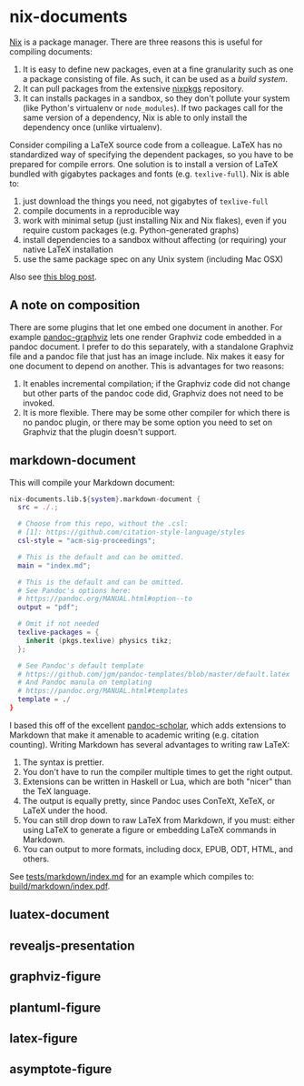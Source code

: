 # nix-documents

[Nix] is a package manager. There are three reasons this is useful for compiling documents:


1. It is easy to define new packages, even at a fine granularity such as one a package consisting of file. As such, it can be used as a _build system_.
2. It can pull packages from the extensive [nixpkgs] repository.
3. It can installs packages in a sandbox, so they don't pollute your system (like Python's virtualenv or `node_modules`). If two packages call for the same version of a dependency, Nix is able to only install the dependency once (unlike virtualenv).

Consider compiling a LaTeX source code from a colleague. LaTeX has no standardized way of specifying the dependent packages, so you have to be prepared for compile errors. One solution is to install a version of LaTeX bundled with gigabytes packages and fonts (e.g. `texlive-full`). Nix is able to:

1. just download the things you need, not gigabytes of `texlive-full`
2. compile documents in a reproducible way
3. work with minimal setup (just installing Nix and Nix flakes), even if you require custom packages (e.g. Python-generated graphs)
4. install dependencies to a sandbox without affecting (or requiring) your native LaTeX installation
5. use the same package spec on any Unix system (including Mac OSX)

Also see [this blog post].

[Nix]: https://builtwithnix.org/
[nixpkgs]: https://search.nixos.org/packages
[this blog post]: https://flyx.org/nix-flakes-latex/

<!-- TODO: Show Nix installation and flake.nix template -->

## A note on composition

There are some plugins that let one embed one document in another. For example [pandoc-graphviz] lets one render Graphviz code embedded in a pandoc document. I prefer to do this separately, with a standalone Graphviz file and a pandoc file that just has an image include. Nix makes it easy for one document to depend on another. This is advantages for two reasons:

1. It enables incremental compilation; if the Graphviz code did not change but other parts of the pandoc code did, Graphviz does not need to be invoked.
2. It is more flexible. There may be some other compiler for which there is no pandoc plugin, or there may be some option you need to set on Graphviz that the plugin doesn't support.

[pandoc-graphviz]: https://github.com/Hakuyume/pandoc-filter-graphviz

<!-- TODO: Show flake.nix composition -->

## markdown-document

This will compile your Markdown document:

```nix
nix-documents.lib.${system}.markdown-document {
  src = ./.;

  # Choose from this repo, without the .csl:
  # [1]: https://github.com/citation-style-language/styles
  csl-style = "acm-sig-proceedings";

  # This is the default and can be omitted.
  main = "index.md";

  # This is the default and can be omitted.
  # See Pandoc's options here:
  # https://pandoc.org/MANUAL.html#option--to
  output = "pdf";

  # Omit if not needed
  texlive-packages = {
    inherit (pkgs.texlive) physics tikz;
  };

  # See Pandoc's default template
  # https://github.com/jgm/pandoc-templates/blob/master/default.latex
  # And Pandoc manula on templating
  # https://pandoc.org/MANUAL.html#templates
  template = ./
}
```

I based this off of the excellent [pandoc-scholar], which adds extensions to Markdown that make it amenable to academic writing (e.g. citation counting). Writing Markdown has several advantages to writing raw LaTeX:

1. The syntax is prettier.
2. You don't have to run the compiler multiple times to get the right output.
3. Extensions can be written in Haskell or Lua, which are both "nicer" than the TeX language.
4. The output is equally pretty, since Pandoc uses ConTeXt, XeTeX, or LaTeX under the hood.
5. You can still drop down to raw LaTeX from Markdown, if you must: either using LaTeX to generate a figure or embedding LaTeX commands in Markdown.
6. You can output to more formats, including docx, EPUB, ODT, HTML, and others.

See [tests/markdown/index.md](tests/markdown/index.md) for an example which compiles to: [build/markdown/index.pdf](build/markdown/index.pdf).

[pandoc-scholar]: https://github.com/pandoc-scholar/pandoc-scholar

## luatex-document

## revealjs-presentation

## graphviz-figure

## plantuml-figure

## latex-figure

## asymptote-figure

